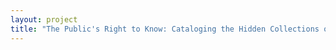 ```yaml
--- 
layout: project 
title: "The Public's Right to Know: Cataloging the Hidden Collections of the University Libraries Public Reading Room on Nuclear Waste and Remediation" 
---
```



